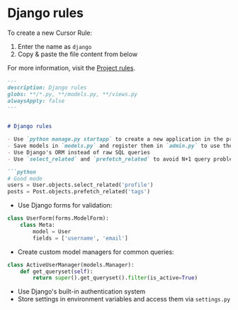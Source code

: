 # Django rules

To create a new Cursor Rule:

1. Enter the name as `django`
2. Copy & paste the file content from below

For more information, visit the [Project rules](https://docs.cursor.com/context/rules#project-rules).


```markdown
---
description: Django rules
globs: **/*.py, **/models.py, **/views.py
alwaysApply: false
---


# Django rules

- Use `python manage.py startapp` to create a new application in the project
- Save models in `models.py` and register them in `admin.py` to use the admin interface
- Use Django's ORM instead of raw SQL queries
- Use `select_related` and `prefetch_related` to avoid N+1 query problems:

```python
# Good mode
users = User.objects.select_related('profile')
posts = Post.objects.prefetch_related('tags')
```

- Use Django forms for validation:

```python
class UserForm(forms.ModelForm):
    class Meta:
        model = User
        fields = ['username', 'email']
```

- Create custom model managers for common queries:

```python
class ActiveUserManager(models.Manager):
    def get_queryset(self):
        return super().get_queryset().filter(is_active=True)
```

- Use Django's built-in authentication system
- Store settings in environment variables and access them via `settings.py`
```